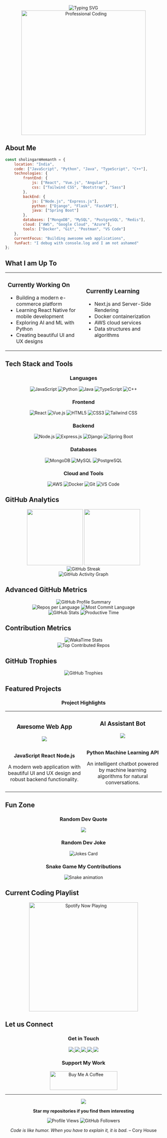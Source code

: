 <div align="center">
  <img src="https://readme-typing-svg.herokuapp.com?font=Fira+Code&size=35&duration=2000&pause=500&color=6A5ACD&center=true&vCenter=true&width=800&lines=Hello+World;I+am+Sholingaram+Hemanth;Welcome+to+my+GitHub;Software+Developer;Code+is+Poetry;Building+Tomorrow+Today;Turning+Coffee+into+Code;Innovation+Through+Code" alt="Typing SVG" />
</div>

<div align="center">
  <img src="https://media.giphy.com/media/L1R1tvI9svkIWwpVYr/giphy.gif" width="400" alt="Professional Coding"/>
</div>

## About Me

```javascript
const sholingarmHemanth = {
    location: "India",
    code: ["JavaScript", "Python", "Java", "TypeScript", "C++"],
    technologies: {
        frontEnd: {
            js: ["React", "Vue.js", "Angular"],
            css: ["Tailwind CSS", "Bootstrap", "Sass"]
        },
        backEnd: {
            js: ["Node.js", "Express.js"],
            python: ["Django", "Flask", "FastAPI"],
            java: ["Spring Boot"]
        },
        databases: ["MongoDB", "MySQL", "PostgreSQL", "Redis"],
        cloud: ["AWS", "Google Cloud", "Azure"],
        tools: ["Docker", "Git", "Postman", "VS Code"]
    },
    currentFocus: "Building awesome web applications",
    funFact: "I debug with console.log and I am not ashamed"
};
```

## What I am Up To

<table>
<tr>
<td width="50%">

### Currently Working On
- Building a modern e-commerce platform
- Learning React Native for mobile development
- Exploring AI and ML with Python
- Creating beautiful UI and UX designs

</td>
<td width="50%">

### Currently Learning
- Next.js and Server-Side Rendering
- Docker containerization
- AWS cloud services
- Data structures and algorithms

</td>
</tr>
</table>

## Tech Stack and Tools

<div align="center">

### Languages
![JavaScript](https://img.shields.io/badge/-JavaScript-F7DF1E?style=for-the-badge&logo=javascript&logoColor=black)
![Python](https://img.shields.io/badge/-Python-3776AB?style=for-the-badge&logo=python&logoColor=white)
![Java](https://img.shields.io/badge/-Java-007396?style=for-the-badge&logo=java&logoColor=white)
![TypeScript](https://img.shields.io/badge/-TypeScript-3178C6?style=for-the-badge&logo=typescript&logoColor=white)
![C++](https://img.shields.io/badge/-C++-00599C?style=for-the-badge&logo=cplusplus&logoColor=white)

### Frontend
![React](https://img.shields.io/badge/-React-61DAFB?style=for-the-badge&logo=react&logoColor=black)
![Vue.js](https://img.shields.io/badge/-Vue.js-4FC08D?style=for-the-badge&logo=vue.js&logoColor=white)
![HTML5](https://img.shields.io/badge/-HTML5-E34F26?style=for-the-badge&logo=html5&logoColor=white)
![CSS3](https://img.shields.io/badge/-CSS3-1572B6?style=for-the-badge&logo=css3&logoColor=white)
![Tailwind CSS](https://img.shields.io/badge/-Tailwind_CSS-38B2AC?style=for-the-badge&logo=tailwind-css&logoColor=white)

### Backend
![Node.js](https://img.shields.io/badge/-Node.js-339933?style=for-the-badge&logo=node.js&logoColor=white)
![Express.js](https://img.shields.io/badge/-Express.js-000000?style=for-the-badge&logo=express&logoColor=white)
![Django](https://img.shields.io/badge/-Django-092E20?style=for-the-badge&logo=django&logoColor=white)
![Spring Boot](https://img.shields.io/badge/-Spring_Boot-6DB33F?style=for-the-badge&logo=spring-boot&logoColor=white)

### Databases
![MongoDB](https://img.shields.io/badge/-MongoDB-47A248?style=for-the-badge&logo=mongodb&logoColor=white)
![MySQL](https://img.shields.io/badge/-MySQL-4479A1?style=for-the-badge&logo=mysql&logoColor=white)
![PostgreSQL](https://img.shields.io/badge/-PostgreSQL-336791?style=for-the-badge&logo=postgresql&logoColor=white)

### Cloud and Tools
![AWS](https://img.shields.io/badge/-AWS-232F3E?style=for-the-badge&logo=amazon-aws&logoColor=white)
![Docker](https://img.shields.io/badge/-Docker-2496ED?style=for-the-badge&logo=docker&logoColor=white)
![Git](https://img.shields.io/badge/-Git-F05032?style=for-the-badge&logo=git&logoColor=white)
![VS Code](https://img.shields.io/badge/-VS_Code-007ACC?style=for-the-badge&logo=visual-studio-code&logoColor=white)

</div>

## GitHub Analytics

<div align="center">
  <img height="180em" src="https://github-readme-stats.vercel.app/api?username=sholingaram-hemanth&show_icons=true&theme=tokyonight&include_all_commits=true&count_private=true&hide_border=true&bg_color=0d1117&title_color=70a5fd&icon_color=70a5fd&text_color=c9d1d9"/>
  <img height="180em" src="https://github-readme-stats.vercel.app/api/top-langs/?username=sholingaram-hemanth&layout=compact&langs_count=10&theme=tokyonight&hide_border=true&bg_color=0d1117&title_color=70a5fd&text_color=c9d1d9"/>
</div>

<div align="center">
  <img src="https://github-readme-streak-stats.herokuapp.com/?user=sholingaram-hemanth&theme=tokyonight&hide_border=true&background=0d1117&stroke=70a5fd&ring=70a5fd&fire=ff6b6b&currStreakLabel=70a5fd&sideLabels=c9d1d9&currStreakNum=c9d1d9&sideNums=c9d1d9" alt="GitHub Streak"/>
</div>

<div align="center">
  <img src="https://github-readme-activity-graph.vercel.app/graph?username=sholingaram-hemanth&theme=tokyo-night&bg_color=0d1117&color=70a5fd&line=70a5fd&point=ffffff&area=true&hide_border=true" alt="GitHub Activity Graph"/>
</div>

## Advanced GitHub Metrics

<div align="center">
  <img src="https://github-profile-summary-cards.vercel.app/api/cards/profile-details?username=sholingaram-hemanth&theme=tokyonight" alt="GitHub Profile Summary"/>
</div>

<div align="center">
  <img src="https://github-profile-summary-cards.vercel.app/api/cards/repos-per-language?username=sholingaram-hemanth&theme=tokyonight" alt="Repos per Language"/>
  <img src="https://github-profile-summary-cards.vercel.app/api/cards/most-commit-language?username=sholingaram-hemanth&theme=tokyonight" alt="Most Commit Language"/>
</div>

<div align="center">
  <img src="https://github-profile-summary-cards.vercel.app/api/cards/stats?username=sholingaram-hemanth&theme=tokyonight" alt="GitHub Stats"/>
  <img src="https://github-profile-summary-cards.vercel.app/api/cards/productive-time?username=sholingaram-hemanth&theme=tokyonight&utcOffset=5.5" alt="Productive Time"/>
</div>

## Contribution Metrics

<div align="center">
  <img src="https://github-readme-stats.vercel.app/api/wakatime?username=sholingaramhemanth&theme=tokyonight&hide_border=true&bg_color=0d1117&title_color=70a5fd&text_color=c9d1d9&layout=compact" alt="WakaTime Stats"/>
</div>

<div align="center">
  <img src="https://github-contributor-stats.vercel.app/api?username=sholingaram-hemanth&limit=5&theme=tokyonight&combine_all_yearly_contributions=true" alt="Top Contributed Repos"/>
</div>

## GitHub Trophies

<div align="center">
  <img src="https://github-profile-trophy.vercel.app/?username=sholingaram-hemanth&theme=tokyonight&no-frame=true&no-bg=true&margin-w=4&row=2&column=4" alt="GitHub Trophies"/>
</div>

## Featured Projects

<div align="center">

### Project Highlights

<table>
<tr>
<td width="50%">
<h3 align="center">Awesome Web App</h3>
<div align="center">  
<a href="https://github.com/sholingarm-hemanth/awesome-web-app" target="_blank">
<img src="https://img.shields.io/badge/Star_this_repo-6A5ACD?style=for-the-badge&logo=github&logoColor=white"/>
</a>
<br><br>
<p><strong>JavaScript React Node.js</strong></p>
<p>A modern web application with beautiful UI and UX design and robust backend functionality.</p>
</div>
</td>
<td width="50%">
<h3 align="center">AI Assistant Bot</h3>
<div align="center">
<a href="https://github.com/sholingarm-hemanth/ai-assistant-bot" target="_blank">
<img src="https://img.shields.io/badge/Star_this_repo-4FC08D?style=for-the-badge&logo=github&logoColor=white"/>
</a>
<br><br>
<p><strong>Python Machine Learning API</strong></p>
<p>An intelligent chatbot powered by machine learning algorithms for natural conversations.</p>
</div>
</td>
</tr>
</table>

</div>

## Fun Zone

<div align="center">

### Random Dev Quote
![](https://quotes-github-readme.vercel.app/api?type=horizontal&theme=tokyonight)

### Random Dev Joke
<img src="https://readme-jokes.vercel.app/api?hideBorder&theme=tokyonight" alt="Jokes Card" />

### Snake Game My Contributions
![Snake animation](https://github.com/sholingarm-hemanth/sholingarm-hemanth/blob/output/github-contribution-grid-snake-dark.svg)

</div>

## Current Coding Playlist

<div align="center">
  <img src="https://spotify-github-profile.vercel.app/api/spotify-playing" alt="Spotify Now Playing" width="350" />
</div>

## Let us Connect

<div align="center">

### Get in Touch

<a href="mailto:sholingaramhemanth@gmail.com">
  <img src="https://img.shields.io/badge/-Email-D14836?style=for-the-badge&logo=gmail&logoColor=white"/>
</a>
<a href="https://linkedin.com/in/sholingaram-hemanth">
  <img src="https://img.shields.io/badge/-LinkedIn-0077B5?style=for-the-badge&logo=linkedin&logoColor=white"/>
</a>
<a href="https://twitter.com/sholingaram_hemanth">
  <img src="https://img.shields.io/badge/-Twitter-1DA1F2?style=for-the-badge&logo=twitter&logoColor=white"/>
</a>
<a href="https://discord.gg/sholingaramhemanth">
  <img src="https://img.shields.io/badge/-Discord-5865F2?style=for-the-badge&logo=discord&logoColor=white"/>
</a>
<a href="https://sholingaram-hemanth.vercel.app/">
  <img src="https://img.shields.io/badge/-Portfolio-FF5722?style=for-the-badge&logo=google-chrome&logoColor=white"/>
</a>

### Support My Work

<a href="https://www.buymeacoffee.com/sholingaramhemanth" target="_blank">
  <img src="https://cdn.buymeacoffee.com/buttons/v2/default-yellow.png" alt="Buy Me A Coffee" style="height: 60px !important;width: 217px !important;" />
</a>

</div>

---

<div align="center">
  <img src="https://capsule-render.vercel.app/api?type=waving&color=gradient&height=100&section=footer&text=Thanks%20for%20visiting&fontSize=16&fontColor=fff&animation=twinkling&fontAlignY=75"/>
</div>

<div align="center">
  
**Star my repositories if you find them interesting**

![Profile Views](https://komarev.com/ghpvc/?username=sholingarm-hemanth&label=Profile%20Views&color=brightgreen&style=flat-square)
![GitHub Followers](https://img.shields.io/github/followers/sholingarm-hemanth?label=Followers&style=flat-square&color=blue)

*Code is like humor. When you have to explain it, it is bad.* – Cory House

</div>
